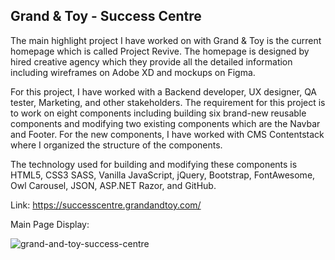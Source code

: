 ## Grand & Toy - Success Centre

The main highlight project I have worked on with Grand & Toy is the current homepage which is called Project Revive. The homepage is designed by hired creative agency which they provide all the detailed information including wireframes on Adobe XD and mockups on Figma.

For this project, I have worked with a Backend developer, UX designer, QA tester, Marketing, and other stakeholders. The requirement for this project is to work on eight components including building six brand-new reusable components and modifying two existing components which are the Navbar and Footer. For the new components, I have worked with CMS Contentstack where I organized the structure of the components.

The technology used for building and modifying these components is HTML5, CSS3 SASS, Vanilla JavaScript, jQuery, Bootstrap, FontAwesome, Owl Carousel, JSON, ASP.NET Razor, and GitHub.

Link: https://successcentre.grandandtoy.com/

Main Page Display: 

![grand-and-toy-success-centre](https://user-images.githubusercontent.com/15988182/217401248-541457d5-4fae-47e7-a7e3-04fe13ec6309.JPG)
